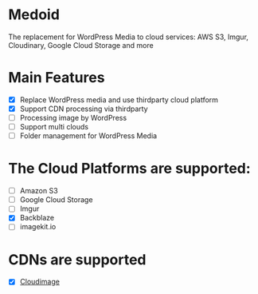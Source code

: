 Medoid
=

The replacement for WordPress Media to cloud services: AWS S3, Imgur, Cloudinary, Google Cloud Storage and more

# Main Features
- [x] Replace WordPress media and use thirdparty cloud platform
- [x] Support CDN processing via thirdparty
- [ ] Processing image by WordPress
- [ ] Support multi clouds
- [ ] Folder management for WordPress Media

# The Cloud Platforms are supported:
- [ ] Amazon S3
- [ ] Google Cloud Storage
- [ ] Imgur
- [x] Backblaze
- [ ] imagekit.io

# CDNs are supported

- [x] [Cloudimage](https://www.cloudimage.io)
